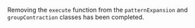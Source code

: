 Removing the `execute` function from the `patternExpansion` and `groupContraction` classes has been completed.